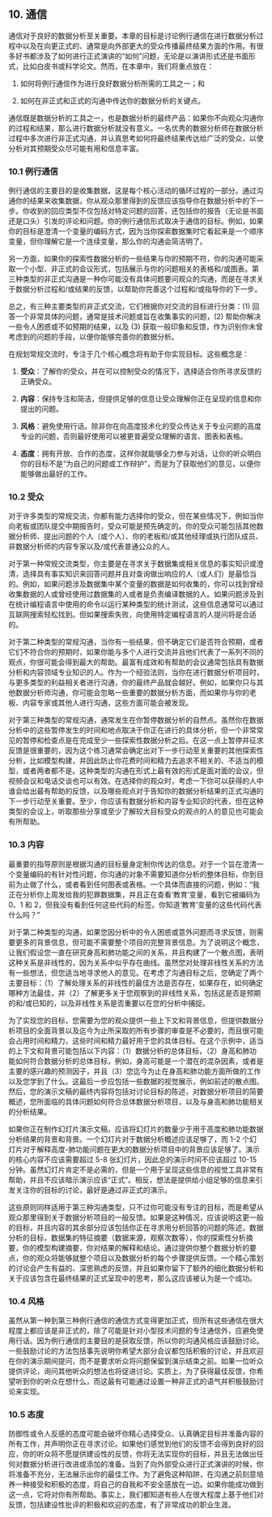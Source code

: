 ## 10. 通信

通信对于良好的数据分析至关重要。本章的目标是讨论例行通信在进行数据分析过程中以及在向更正式的、通常是向外部更大的受众传播最终结果方面的作用。有很多好书都涉及了如何进行正式演讲的“如何”问题，无论是以演讲形式还是书面形式，比如白皮书或科学论文。然而，在本章中，我们将重点放在：

1.  如何将例行通信作为进行良好数据分析所需的工具之一；和

1.  如何在非正式和正式的沟通中传达你的数据分析的关键点。

通信既是数据分析的工具之一，也是数据分析的最终产品：如果你不向观众沟通你的过程和结果，那么进行数据分析就没有意义。一名优秀的数据分析师在数据分析过程中多次进行非正式沟通，并认真思考如何将最终结果传达给广泛的受众，以使分析对其预期受众尽可能有用和信息丰富。

### 10.1 例行通信

例行通信的主要目的是收集数据，这是每个核心活动的循环过程的一部分。通过沟通你的结果来收集数据，你从观众那里得到的反馈应该指导你在数据分析中的下一步。你收到的回应类型不仅包括对特定问题的回答，还包括你的报告（无论是书面还是口头）引发的评论和问题。你的例行通信形式取决于通信的目标。例如，如果你的目标是澄清一个变量的编码方式，因为当你探索数据集时它看起来是一个顺序变量，但你理解它是一个连续变量，那么你的沟通会简洁明了。

另一方面，如果你的探索性数据分析的一些结果与你的预期不符，你的沟通可能采取一个小型、非正式的会议形式，包括展示与你的问题相关的表格和/或图表。第三种类型的非正式沟通是一种你可能没有具体问题要问观众的沟通，而是在寻求关于数据分析过程和/或结果的反馈，以帮助你完善这个过程和/或指导你的下一步。

总之，有三种主要类型的非正式交流，它们根据你对交流的目标进行分类：(1) 回答一个非常具体的问题，通常是技术问题或旨在收集事实的问题，(2) 帮助你解决一些令人困惑或不如预期的结果，以及 (3) 获取一般印象和反馈，作为识别你未曾考虑到的问题的手段，以便你能够完善你的数据分析。

在规划常规交流时，专注于几个核心概念将有助于你实现目标。这些概念是：

1.  **受众**：了解你的受众，并在可以控制受众的情况下，选择适合你所寻求反馈的正确受众。

1.  **内容**：保持专注和简洁，但提供足够的信息让受众理解你正在呈现的信息和你提出的问题。

1.  **风格**：避免使用行话。除非你在向高度技术化的受众传达关于专业问题的高度专业的问题，否则最好使用可以被更普遍受众理解的语言、图表和表格。

1.  **态度**：拥有开放、合作的态度，这样你就能够全力参与对话，让你的听众明白你的目标不是“为自己的问题或工作辩护”，而是为了获取他们的意见，以便你能够做出最好的工作。

### 10.2 受众

对于许多类型的常规交流，你都有能力选择你的受众，但在某些情况下，例如当你向老板或团队提交中期报告时，受众可能是预先确定的。你的受众可能包括其他数据分析师、提出问题的个人（或个人）、你的老板和/或其他经理或执行团队成员、非数据分析师的内容专家以及/或代表普通公众的人。

对于第一种常规交流类型，你主要是在寻求关于数据集或相关信息的事实知识或澄清，选择具有事实知识来回答问题并且对查询做出响应的人（或人们）是最恰当的。例如，如果问题涉及数据集中某个变量的数据是如何收集的，你可以找到曾经收集数据的人或曾经使用过数据集的人或者是负责编译数据的人。如果问题涉及到在统计编程语言中使用的命令以运行某种类型的统计测试，这些信息通常可以通过互联网搜索轻松找到。但如果搜索失败，向使用特定编程语言的人提问将是合适的。

对于第二种类型的常规沟通，当你有一些结果，但不确定它们是否符合预期，或者它们不符合你的预期时，如果你能与多个人进行交流并且他们代表了一系列不同的观点，你很可能会得到最大的帮助。最富有成效和有帮助的会议通常包括具有数据分析和内容领域专业知识的人。作为一个经验法则，当你在进行数据分析项目时，与更多类型的利益相关者进行沟通，你的最终产品就会越好。例如，如果你只与其他数据分析师沟通，你可能会忽略一些重要的数据分析方面，而如果你与你的老板、内容专家或其他人进行沟通，这些方面可能会被发现。

对于第三种类型的常规沟通，通常发生在你暂停数据分析的自然点。虽然你在数据分析中的这些暂停发生的时间和地点取决于你正在进行的具体分析，但一个非常常见的暂停和检查点是在完成至少一些探索性数据分析之后。在这一点上暂停并征求反馈是很重要的，因为这个练习通常会确定出对下一步行动至关重要的其他探索性分析，比如模型构建，并因此防止你花费时间和精力去追求不相关的、不适当的模型，或者两者都不是。这种类型的沟通在形式上最有效的形式是面对面的会议，但视频会议和电话交谈也可以有效。在选择你的观众时，考虑一下你可以获得的人中谁会给出最有帮助的反馈，以及哪些观点对于告知你的数据分析结果的正式沟通的下一步行动至关重要。至少，你应该有数据分析和内容专业知识的代表，但在这种类型的会议上，听取那些分享或至少了解较大目标受众的观点的人的意见也可能会有所帮助。

### 10.3 内容

最重要的指导原则是根据沟通的目标量身定制你传达的信息。对于一个旨在澄清一个变量编码的有针对性问题，你沟通的对象不需要知道你分析的整体目标，你到目前为止做了什么，或者看到任何图表或表格。一个具体而直接的问题，例如：“我正在分析你上周发给我的犯罪数据集，并且正在查看‘教育’变量，看到它被编码为 0、1 和 2，但我没有看到任何这些代码的标签。你知道‘教育’变量的这些代码代表什么吗？”

对于第二种类型的沟通，如果您因分析中的令人困惑或意外问题而寻求反馈，则需要更多的背景信息，但可能不需要整个项目的完整背景信息。为了说明这个概念，让我们假设您一直在研究身高和肺功能之间的关系，并且构建了一个散点图，表明这种关系是非线性的，因为关系中似乎存在曲线。虽然您对处理非线性关系的方法有一些想法，但您适当地寻求他人的意见。在考虑了沟通目标之后，您确定了两个主要目标：（1）了解处理关系的非线性的最佳方法是否存在，如果存在，如何确定哪种方法最佳，并（2）了解更多关于您观察到的非线性关系，包括这是否是预期的和/或已知的，以及非线性关系是否重要以在您的分析中捕捉。

为了实现您的目标，您需要为您的观众提供一些上下文和背景信息，但提供数据分析项目的全面背景以及迄今为止所采取的所有步骤的审查是不必要的，而且很可能会占用时间和精力，这些时间和精力最好用于您的具体目标。在这个示例中，适当的上下文和背景可能包括以下内容：（1）数据分析的总体目标，（2）身高和肺功能如何符合数据分析的总体目标，例如，身高可能是一个潜在的混杂因素，或者是主要的感兴趣的预测因子，并且（3）您迄今为止在身高和肺功能方面所做的工作以及您学到了什么。这最后一步应包括一些数据的视觉展示，例如前述的散点图。然后，您的演示文稿的最终内容将包括对讨论目标的陈述，对数据分析项目的简要概述，您所面临的具体问题如何符合总体数据分析项目，以及与身高和肺功能相关的分析结果。

如果你正在制作幻灯片演示文稿，应该将幻灯片的数量少于用于高度和肺功能数据分析结果的背景和背景。一个幻灯片对于数据分析概述应该足够了，而 1-2 个幻灯片对于解释高度-肺功能问题在更大的数据分析项目中的背景应该足够了。演示的核心内容不应该需要超过 5-8 张幻灯片，因此总的演示时间不应该超过 10-15 分钟。虽然幻灯片肯定不是必需的，但是一个用于呈现这些信息的视觉工具非常有帮助，并且不应该暗示演示应该“正式”。相反，想法是提供给小组足够的信息来引发关注你的目标的讨论，最好是通过非正式的演示。

这些原则同样适用于第三种沟通类型，只不过你可能没有专注的目标，而是希望从观众那里得到关于数据分析项目的一般反馈。如果是这种情况，应该说明这更一般的目标，并且内容的其余部分应该包括你正在寻求用分析回答的问题的陈述，数据分析的目标，数据集的特征摘要（数据来源，观察次数等），你的探索性分析摘要，你的模型构建摘要，你对结果的解释和结论。通过提供你整个数据分析的要点，你的观众将能够就整个项目以及数据分析的每个步骤提供反馈。一个精心策划的讨论会产生有益的、深思熟虑的反馈，并且如果你留下了额外的细化数据分析和关于应该包含在最终结果的正式呈现中的思考，那么这应该被认为是一个成功。

### 10.4 风格

虽然从第一种到第三种例行通信的通信方式变得更加正式，但所有这些通信在很大程度上都应该是非正式的，除了可能是针对小型技术问题的专注通信外，应避免使用行话。因为例行通信的主要目的是获取反馈，所以你的沟通风格应该鼓励讨论。一些鼓励讨论的方法包括事先说明你希望大部分会议都包括积极的讨论，并且欢迎在你的演示期间提问，而不是要求听众将问题保留到演示结束之前。如果一位听众提供评论，询问其他听众的想法也将促进讨论。实质上，为了获得最佳反馈，你希望听到你的听众在想什么，而这最有可能通过设置一种非正式的语气并积极鼓励讨论来实现。

### 10.5 态度

防御性或令人反感的态度可能会破坏你精心选择受众、认真确定目标并准备内容的所有工作，并声明你正在寻求讨论。如果他们感觉到他们的反馈不会得到良好的回应，你的听众将不愿提供建设性的反馈，你将无法实现你的目标，并且无法做出任何对数据分析进行改进或添加的准备。当到了向外部受众进行正式演讲的时候，你将准备不充分，无法展示出你的最佳工作。为了避免这种陷阱，在沟通之前刻意培养一种接受和积极的态度，将自己的自我和不安全感放在一边。如果你能成功做到这一点，它将对你有所帮助。事实上，我们都知道有些人在很大程度上基于他们对反馈，包括建设性批评的积极和欢迎的态度，有了非常成功的职业生涯。
